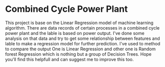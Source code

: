 # Combined Cycle Power Plant
This project is base on the Linear Regression model of machine learning algorithm.
There are data records of certain processes in a combined cycle power plant and the lable is based on power output.
I've done some analysis on that data and try to get some relationship between features and lable to make a regression model for further prediction.
I've used to method to compare the output
One is Linear Regression and other one is Random forest Regression which is nothing but a group of Decision Trees.
Hope you'll find this helpfull and can suggest me to improve this too.
